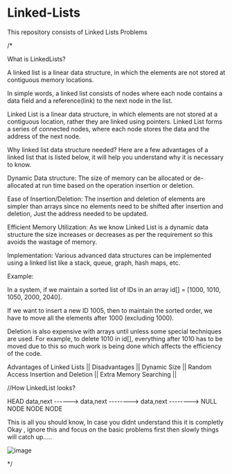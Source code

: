 # Linked-Lists
This repository consists of Linked Lists Problems







/*

What is LinkedLists?

A linked list is a linear data structure, in which the elements are not stored at contiguous memory locations.

In simple words, a linked list consists of nodes where each node contains a data field and a reference(link) to the next node in the list.

Linked List is a linear data structure, in which elements are not stored at a contiguous location, rather they are linked using pointers.
Linked List forms a series of connected nodes, where each node stores the data and the address of the next node.



Why linked list data structure needed?
Here are a few advantages of a linked list that is listed below, it will help you understand why it is necessary to know.



Dynamic Data structure: The size of memory can be allocated or de-allocated at run time based on the operation insertion or deletion.

Ease of Insertion/Deletion: The insertion and deletion of elements are simpler than arrays since no elements need to be shifted after insertion and deletion, Just the address needed to be updated.

Efficient Memory Utilization: As we know Linked List is a dynamic data structure the size increases or decreases as per the requirement so this avoids the wastage of memory.

Implementation: Various advanced data structures can be implemented using a linked list like a stack, queue, graph, hash maps, etc.


Example:

In a system, if we maintain a sorted list of IDs in an array id[] = [1000, 1010, 1050, 2000, 2040].

If we want to insert a new ID 1005, then to maintain the sorted order, we have to move all the elements after 1000 (excluding 1000).

Deletion is also expensive with arrays until unless some special techniques are used. For example, to delete 1010 in id[],
everything after 1010 has to be moved due to this so much work is being done which affects the efficiency of the code.




Advantages of Linked Lists            ||          Disadvantages
                                      ||
        Dynamic Size                  ||            Random Access
        Insertion and Deletion        ||            Extra Memory
        Searching                     ||


//How LinkedList looks?

HEAD
data,next  ------>  data,next --------> data,next --------> NULL
NODE                 NODE                 NODE



This is all you should know, In case you didnt understand this it is completly Okay , ignore this and focus on the basic problems first
then slowly things will catch up.....



![image](https://github.com/ramanaguru/Linked-Lists/assets/121872409/7194c111-603e-4ac7-8477-f66723b694e2)

*/

